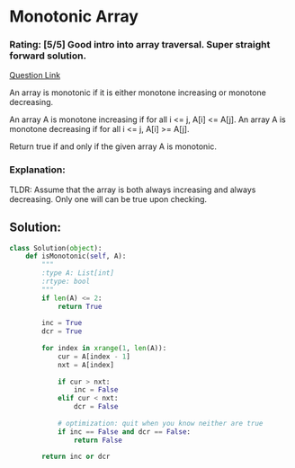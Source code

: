 # Monotonic Array  

### Rating: [5/5] Good intro into array traversal. Super straight forward solution.

[Question Link](https://leetcode.com/problems/monotonic-array/)  

An array is monotonic if it is either monotone increasing or monotone decreasing.  

An array A is monotone increasing if for all i <= j, A[i] <= A[j].  An array A is monotone decreasing if for all i <= j, A[i] >= A[j].  

Return true if and only if the given array A is monotonic.  

### Explanation:
TLDR: Assume that the array is both always increasing and always decreasing. Only one will can be true upon checking. 

## Solution:
```Python
class Solution(object):
    def isMonotonic(self, A):
        """
        :type A: List[int]
        :rtype: bool
        """
        if len(A) <= 2:
            return True
        
        inc = True
        dcr = True
        
        for index in xrange(1, len(A)):
            cur = A[index - 1]
            nxt = A[index]
            
            if cur > nxt:
                inc = False
            elif cur < nxt:
                dcr = False
            
            # optimization: quit when you know neither are true
            if inc == False and dcr == False:
                return False
        
        return inc or dcr
```
